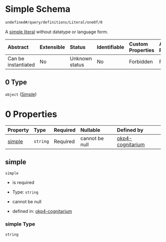 # Simple Schema

```txt
undefined#/query/definitions/Literal/oneOf/0
```

A [simple literal](https://www.w3.org/TR/rdf11-concepts/#dfn-simple-literal) without datatype or language form.

| Abstract            | Extensible | Status         | Identifiable | Custom Properties | Additional Properties | Access Restrictions | Defined In                                                                     |
| :------------------ | :--------- | :------------- | :----------- | :---------------- | :-------------------- | :------------------ | :----------------------------------------------------------------------------- |
| Can be instantiated | No         | Unknown status | No           | Forbidden         | Forbidden             | none                | [okp4-cognitarium.json\*](schema/okp4-cognitarium.json "open original schema") |

## 0 Type

`object` ([Simple](okp4-cognitarium-querymsg-definitions-literal-oneof-simple.md))

# 0 Properties

| Property          | Type     | Required | Nullable       | Defined by                                                                                                                                                           |
| :---------------- | :------- | :------- | :------------- | :------------------------------------------------------------------------------------------------------------------------------------------------------------------- |
| [simple](#simple) | `string` | Required | cannot be null | [okp4-cognitarium](okp4-cognitarium-querymsg-definitions-literal-oneof-simple-properties-simple.md "undefined#/query/definitions/Literal/oneOf/0/properties/simple") |

## simple



`simple`

*   is required

*   Type: `string`

*   cannot be null

*   defined in: [okp4-cognitarium](okp4-cognitarium-querymsg-definitions-literal-oneof-simple-properties-simple.md "undefined#/query/definitions/Literal/oneOf/0/properties/simple")

### simple Type

`string`
